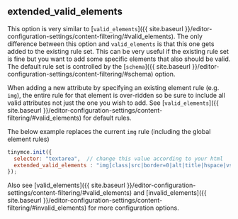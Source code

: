 ## extended_valid_elements

This option is very similar to [`valid_elements`]({{ site.baseurl }}/editor-configuration-settings/content-filtering/#valid_elements). The only difference between this option and `valid_elements` is that this one gets added to the existing rule set. This can be very useful if the existing rule set is fine but you want to add some specific elements that also should be valid. The default rule set is controlled by the [`schema`]({{ site.baseurl }}/editor-configuration-settings/content-filtering/#schema) option.

When adding a new attribute by specifying an existing element rule (e.g. `img`), the entire rule for that element is over-ridden so be sure to include all valid attributes not just the one you wish to add. See [`valid_elements`]({{ site.baseurl }}/editor-configuration-settings/content-filtering/#valid_elements) for default rules.

The below example replaces the current `img` rule (including the global element rules)

```js
tinymce.init({
  selector: "textarea",  // change this value according to your html
  extended_valid_elements : "img[class|src|border=0|alt|title|hspace|vspace|width|height|align|onmouseover|onmouseout|name]"
});
```

Also see [valid_elements]({{ site.baseurl }}/editor-configuration-settings/content-filtering/#valid_elements) and [invalid_elements]({{ site.baseurl }}/editor-configuration-settings/content-filtering/#invalid_elements) for more configuration options.
